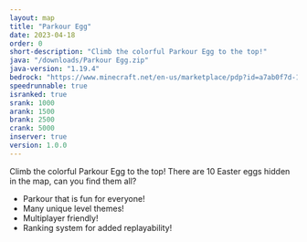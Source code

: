 ```yaml
---
layout: map
title: "Parkour Egg"
date: 2023-04-18
order: 0
short-description: "Climb the colorful Parkour Egg to the top!"
java: "/downloads/Parkour Egg.zip"
java-version: "1.19.4"
bedrock: "https://www.minecraft.net/en-us/marketplace/pdp?id=a7ab0f7d-1a45-4262-9a3f-e627efc779c1"
speedrunnable: true
isranked: true
srank: 1000
arank: 1500
brank: 2500
crank: 5000
inserver: true
version: 1.0.0
---
```


Climb the colorful Parkour Egg to the top!
There are 10 Easter eggs hidden in the map, can you find them all?

* Parkour that is fun for everyone!
* Many unique level themes!
* Multiplayer friendly!
* Ranking system for added replayability!